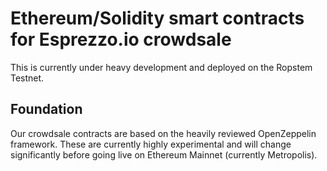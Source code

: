 # Ethereum/Solidity smart contracts for Esprezzo.io crowdsale

This is currently under heavy development and deployed on the Ropstem Testnet.

## Foundation
Our crowdsale contracts are based on the heavily reviewed OpenZeppelin framework. These are currently highly experimental and will change significantly before going live on Ethereum Mainnet (currently Metropolis).
